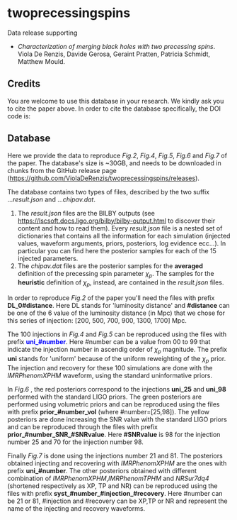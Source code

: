 # twoprecessingspins

Data release supporting 

- _Characterization of merging black holes with two precessing spins_. Viola De Renzis, Davide Gerosa, Geraint Pratten, Patricia Schmidt, Matthew Mould.

## Credits

You are welcome to use this database in your research. We kindly ask you to cite the paper above. In order to cite the database specifically, the DOI code is:


## Database

Here we provide the data to reproduce _Fig.2_, _Fig.4_, _Fig.5_, _Fig.6_ and _Fig.7_ of the paper.
The database's size is ~30GB, and needs to be downloaded in chunks from the GitHub release page (https://github.com/ViolaDeRenzis/twoprecessingspins/releases). 

The database contains two types of files, described by the two suffix ..._result.json_ and ..._chipav.dat_. 

1) The _result.json_ files are the BILBY outputs (see https://lscsoft.docs.ligo.org/bilby/bilby-output.html to discover their content and how to read them). Every _result.json_ file is a nested set of dictionaries that contains all the information for each simulation (injected values, waveform arguments, priors, posteriors, log evidence ecc...). In particular you can find here the posterior samples for each of the 15 injected parameters.
2) The _chipav.dat_ files are the posterior samples for the **averaged** definition of the precessing spin parameter $\chi_{p}$. The samples for the  **heuristic** definition of $\chi_{p}$, instead, are contained in the _result.json_ files.

In order to reproduce _Fig.2_ of the paper you'll need the files with prefix **DL_0#distance**. Here DL stands for 'luminosity distance' and **#distance** can be one of the 6 value of the luminosity distance (in Mpc) that we chose for this series of injection: [200, 500, 700, 900, 1300, 1700] Mpc.

The 100 injections in _Fig.4_ and _Fig.5_ can be reproduced using the files with prefix <span style="color:blue">**uni_#number**</span>. Here #number can be a value from 00 to 99 that indicate the injection number in ascendig order of $\chi_{p}$ magnitude. The prefix **uni** stands for 'uniform' because of the uniform reweighting of the $\chi_{p}$ prior. The injection and recovery for these 100 simulations are done with the _IMRPhenomXPHM_ waveform, using the standard uninformative priors. 

In _Fig.6_ , the red posteriors correspond to the injections **uni_25** and **uni_98** performed with the standard LIGO priors. The green posteriors are performed using volumetric priors and can be reproduced using the files with prefix **prior_#number_vol** (where #number=[25,98]). The yellow posteriors are done increasing the SNR value with the standard LIGO priors and can be reproduced through the files with prefix **prior_#number_SNR_#SNRvalue**. Here **#SNRvalue** is 98 for the injection number 25 and 70 for the injection number 98.

Finally _Fig.7_ is done using the injections number 21 and 81. The posteriors obtained injecting and recovering with _IMRPhenomXPHM_ are the ones with prefix **uni_#number**. The other posteriors obtained with different combination of _IMRPhenomXPHM_,_IMRPhenomTPHM_ and _NRSur7dq4_ (shortened respectively as XP, TP and NR) can be reproduced using the files with prefix **syst_#number_#injection_#recovery**. Here #number can be 21 or 81, #injection and #recovery can be XP,TP or NR and represent the name of the injecting and recovery waveforms.




